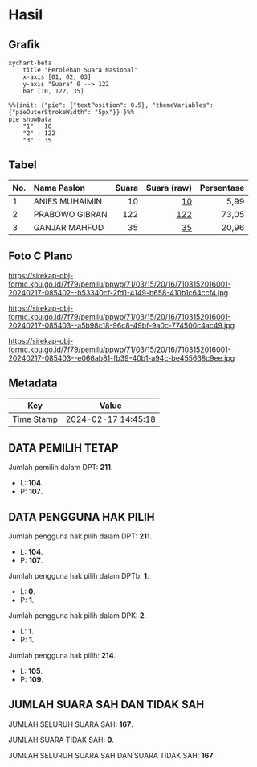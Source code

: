 # Hasil

## Grafik

```mermaid
xychart-beta
    title "Perolehan Suara Nasional"
    x-axis [01, 02, 03]
    y-axis "Suara" 0 --> 122
    bar [10, 122, 35]
```

```mermaid
%%{init: {"pie": {"textPosition": 0.5}, "themeVariables": {"pieOuterStrokeWidth": "5px"}} }%%
pie showData
    "1" : 10
    "2" : 122
    "3" : 35
```

## Tabel

| No. | Nama Paslon    | Suara | Suara (raw) | Persentase |
|:--- |:-------------- | -----:| -----------:| ----------:|
| 1   | ANIES MUHAIMIN | 10    | [10][p-1]   | 5,99       |
| 2   | PRABOWO GIBRAN | 122   | [122][p-2]  | 73,05      |
| 3   | GANJAR MAHFUD  | 35    | [35][p-3]   | 20,96      |


[p-1]: https://github.com/gigit-pemilu/pemilu-2024/blob/main/pilpres/hitung-suara/sub/71-sulawesi-utara/sub/03-kepulauan-sangihe/sub/15-tabukan-selatan/sub/2016-birahi/sub/001-tps/sub/paslon-1.txt
[p-2]: https://github.com/gigit-pemilu/pemilu-2024/blob/main/pilpres/hitung-suara/sub/71-sulawesi-utara/sub/03-kepulauan-sangihe/sub/15-tabukan-selatan/sub/2016-birahi/sub/001-tps/sub/paslon-2.txt
[p-3]: https://github.com/gigit-pemilu/pemilu-2024/blob/main/pilpres/hitung-suara/sub/71-sulawesi-utara/sub/03-kepulauan-sangihe/sub/15-tabukan-selatan/sub/2016-birahi/sub/001-tps/sub/paslon-3.txt

## Foto C Plano

https://sirekap-obj-formc.kpu.go.id/7f79/pemilu/ppwp/71/03/15/20/16/7103152016001-20240217-085402--b53340cf-2fd1-4149-b658-410b1c64ccf4.jpg

https://sirekap-obj-formc.kpu.go.id/7f79/pemilu/ppwp/71/03/15/20/16/7103152016001-20240217-085403--a5b98c18-96c8-49bf-9a0c-774500c4ac49.jpg

https://sirekap-obj-formc.kpu.go.id/7f79/pemilu/ppwp/71/03/15/20/16/7103152016001-20240217-085403--e066ab81-fb39-40b1-a94c-be455668c9ee.jpg


## Metadata

| Key        | Value               |
| ---------- | ------------------- |
| Time Stamp | 2024-02-17 14:45:18 |


## DATA PEMILIH TETAP

Jumlah pemilih dalam DPT: **211**.
 * L: **104**.
 * P: **107**.

## DATA PENGGUNA HAK PILIH

Jumlah pengguna hak pilih dalam DPT: **211**.
 * L: **104**.
 * P: **107**.

Jumlah pengguna hak pilih dalam DPTb: **1**.
 * L: **0**.
 * P: **1**.

Jumlah pengguna hak pilih dalam DPK: **2**.
 * L: **1**.
 * P: **1**.

Jumlah pengguna hak pilih: **214**.
 * L: **105**.
 * P: **109**.

## JUMLAH SUARA SAH DAN TIDAK SAH

JUMLAH SELURUH SUARA SAH: **167**.

JUMLAH SUARA TIDAK SAH: **0**.

JUMLAH SELURUH SUARA SAH DAN SUARA TIDAK SAH: **167**.



